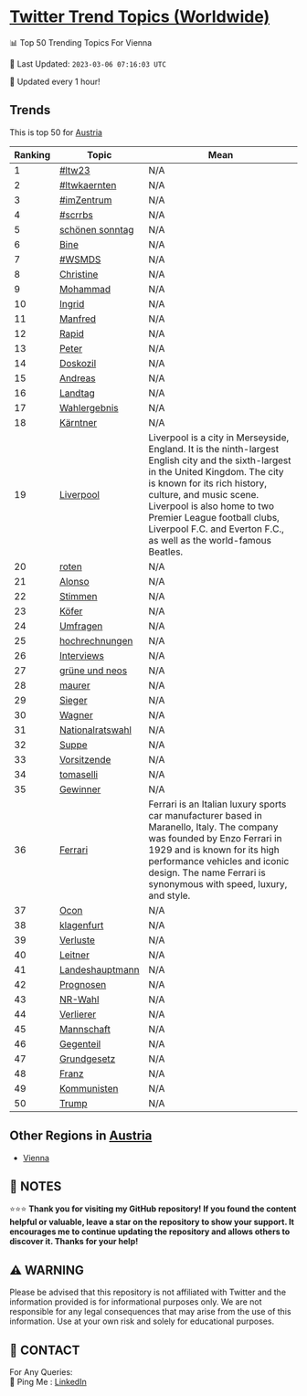 [Twitter Trend Topics (Worldwide)](https://github.com/ErcinDedeoglu/Twitter-Trend-Topics)
==========


📊 Top 50 Trending Topics For Vienna

📆 Last Updated: `2023-03-06 07:16:03 UTC`

🔧 Updated every 1 hour!


## Trends

This is top 50 for [Austria](</Austria>)

| Ranking | Topic | Mean |
| ------- | ------------ | ------------ |
| 1 | [#ltw23](http://twitter.com/search?q=%23ltw23) | N/A |
| 2 | [#ltwkaernten](http://twitter.com/search?q=%23ltwkaernten) | N/A |
| 3 | [#imZentrum](http://twitter.com/search?q=%23imZentrum) | N/A |
| 4 | [#scrrbs](http://twitter.com/search?q=%23scrrbs) | N/A |
| 5 | [schönen sonntag](http://twitter.com/search?q=sch%c3%b6nen+sonntag) | N/A |
| 6 | [Bine](http://twitter.com/search?q=Bine) | N/A |
| 7 | [#WSMDS](http://twitter.com/search?q=%23WSMDS) | N/A |
| 8 | [Christine](http://twitter.com/search?q=Christine) | N/A |
| 9 | [Mohammad](http://twitter.com/search?q=Mohammad) | N/A |
| 10 | [Ingrid](http://twitter.com/search?q=Ingrid) | N/A |
| 11 | [Manfred](http://twitter.com/search?q=Manfred) | N/A |
| 12 | [Rapid](http://twitter.com/search?q=Rapid) | N/A |
| 13 | [Peter](http://twitter.com/search?q=Peter) | N/A |
| 14 | [Doskozil](http://twitter.com/search?q=Doskozil) | N/A |
| 15 | [Andreas](http://twitter.com/search?q=Andreas) | N/A |
| 16 | [Landtag](http://twitter.com/search?q=Landtag) | N/A |
| 17 | [Wahlergebnis](http://twitter.com/search?q=Wahlergebnis) | N/A |
| 18 | [Kärntner](http://twitter.com/search?q=K%c3%a4rntner) | N/A |
| 19 | [Liverpool](http://twitter.com/search?q=Liverpool) | Liverpool is a city in Merseyside, England. It is the ninth-largest English city and the sixth-largest in the United Kingdom. The city is known for its rich history, culture, and music scene. Liverpool is also home to two Premier League football clubs, Liverpool F.C. and Everton F.C., as well as the world-famous Beatles. |
| 20 | [roten](http://twitter.com/search?q=roten) | N/A |
| 21 | [Alonso](http://twitter.com/search?q=Alonso) | N/A |
| 22 | [Stimmen](http://twitter.com/search?q=Stimmen) | N/A |
| 23 | [Köfer](http://twitter.com/search?q=K%c3%b6fer) | N/A |
| 24 | [Umfragen](http://twitter.com/search?q=Umfragen) | N/A |
| 25 | [hochrechnungen](http://twitter.com/search?q=hochrechnungen) | N/A |
| 26 | [Interviews](http://twitter.com/search?q=Interviews) | N/A |
| 27 | [grüne und neos](http://twitter.com/search?q=gr%c3%bcne+und+neos) | N/A |
| 28 | [maurer](http://twitter.com/search?q=maurer) | N/A |
| 29 | [Sieger](http://twitter.com/search?q=Sieger) | N/A |
| 30 | [Wagner](http://twitter.com/search?q=Wagner) | N/A |
| 31 | [Nationalratswahl](http://twitter.com/search?q=Nationalratswahl) | N/A |
| 32 | [Suppe](http://twitter.com/search?q=Suppe) | N/A |
| 33 | [Vorsitzende](http://twitter.com/search?q=Vorsitzende) | N/A |
| 34 | [tomaselli](http://twitter.com/search?q=tomaselli) | N/A |
| 35 | [Gewinner](http://twitter.com/search?q=Gewinner) | N/A |
| 36 | [Ferrari](http://twitter.com/search?q=Ferrari) | Ferrari is an Italian luxury sports car manufacturer based in Maranello, Italy. The company was founded by Enzo Ferrari in 1929 and is known for its high performance vehicles and iconic design. The name Ferrari is synonymous with speed, luxury, and style. |
| 37 | [Ocon](http://twitter.com/search?q=Ocon) | N/A |
| 38 | [klagenfurt](http://twitter.com/search?q=klagenfurt) | N/A |
| 39 | [Verluste](http://twitter.com/search?q=Verluste) | N/A |
| 40 | [Leitner](http://twitter.com/search?q=Leitner) | N/A |
| 41 | [Landeshauptmann](http://twitter.com/search?q=Landeshauptmann) | N/A |
| 42 | [Prognosen](http://twitter.com/search?q=Prognosen) | N/A |
| 43 | [NR-Wahl](http://twitter.com/search?q=NR-Wahl) | N/A |
| 44 | [Verlierer](http://twitter.com/search?q=Verlierer) | N/A |
| 45 | [Mannschaft](http://twitter.com/search?q=Mannschaft) | N/A |
| 46 | [Gegenteil](http://twitter.com/search?q=Gegenteil) | N/A |
| 47 | [Grundgesetz](http://twitter.com/search?q=Grundgesetz) | N/A |
| 48 | [Franz](http://twitter.com/search?q=Franz) | N/A |
| 49 | [Kommunisten](http://twitter.com/search?q=Kommunisten) | N/A |
| 50 | [Trump](http://twitter.com/search?q=Trump) | N/A |



## Other Regions in [Austria](</Austria>)

* [Vienna](</Austria/Vienna.md>)



## 📝 NOTES

⭐⭐⭐ **Thank you for visiting my GitHub repository! If you found the content helpful or valuable, leave a star on the repository to show your support. It encourages me to continue updating the repository and allows others to discover it. Thanks for your help!**


## ⚠️ WARNING

Please be advised that this repository is not affiliated with Twitter and the information provided is for informational purposes only. We are not responsible for any legal consequences that may arise from the use of this information. Use at your own risk and solely for educational purposes.


## 📨 CONTACT

 For Any Queries:  
            🏓 Ping Me : [LinkedIn](https://www.linkedin.com/in/ercindedeoglu/)
